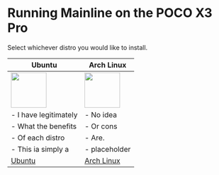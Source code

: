 # Running Mainline on the POCO X3 Pro

Select whichever distro you would like to install.

| **Ubuntu** | **Arch Linux**
|------------------------------------------------------------------------------------------------------------------------|-------------------------------------------------------------------------------------------------------------------
| <a href="/distros/ubuntu.md"><img src="https://github.com/remtrik/x3p_mainline/blob/main/distros/zubuntu.png" width="80"></a> | <a href="/distros/archlinux.md"><img src="https://github.com/remtrik/x3p_mainline/blob/main/distros/zarchlinux.png" width="80"></a> 
| - I have legitimately | - No idea
| - What the benefits | - Or cons
| - Of each distro | - Are.
| - This ia simply a | - placeholder
| [Ubuntu](/distros/ubuntu.md) | [Arch Linux](/distros/archlinux.md)













